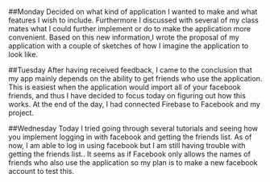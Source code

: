 ##Monday
Decided on what kind of application I wanted to make and what features I wish to include. Furthermore I discussed with several of my
class mates what I could further implement or do to make the application more convenient. Based on this new information,I wrote the
proposal of my application with a couple of sketches of how I imagine the application to look like.

##Tuesday
After having received feedback, I came to the conclusion that my app mainly depends on the ability to get friends who use the application.
This is easiest when the application would import all of your facebook friends, and thus I have decided to focus today on figuring out how 
this works. At the end of the day, I had connected Firebase to Facebook and my project.

##Wednesday
Today I tried going through several tutorials and seeing how you implement logging in with facebook and getting the friends list. As of 
now, I am able to log in using facebook but I am still having trouble with getting the friends list.. It seems as if Facebook only allows
the names of friends who also use the application so my plan is to make a new facebook account to test this.
